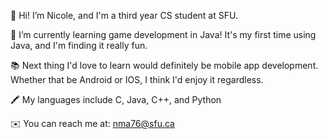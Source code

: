 🌟 Hi! I’m Nicole, and I'm a third year CS student at SFU.

🌱 I’m currently learning game development in Java! It's my first time using Java, and I'm finding it really fun.

📚 Next thing I'd love to learn would definitely be mobile app development. Whether that be Android or IOS, I think I'd enjoy it regardless.

🖍️ My languages include C, Java, C++, and Python 

✉️ You can reach me at: nma76@sfu.ca
